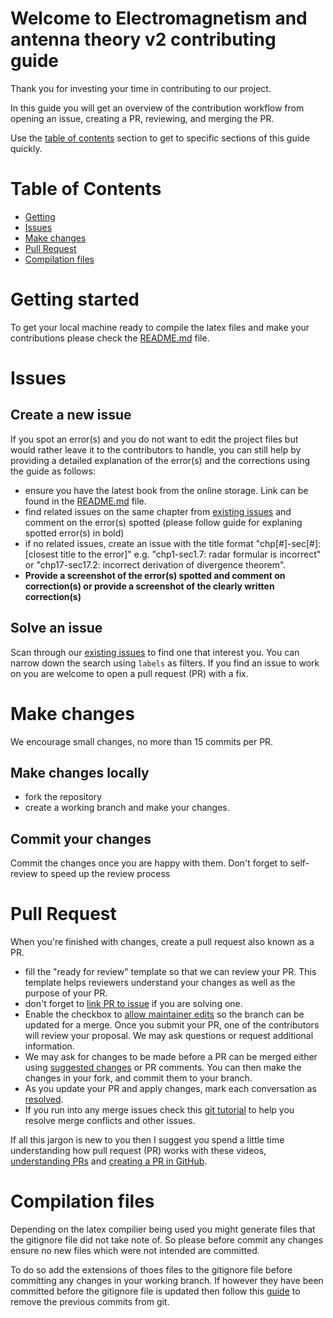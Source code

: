 # Welcome to Electromagnetism and antenna theory v2 contributing guide
Thank you for investing your time in contributing to our project.

In this guide you will get an overview of the contribution workflow from opening an issue, creating a PR, reviewing, and merging the PR.

Use the [table of contents]() section to get to specific sections of this guide quickly. 

# Table of Contents
- [Getting]() 
- [Issues]()
- [Make changes]()
- [Pull Request]()
- [Compilation files]()


# Getting started
To get your local machine ready to compile the latex files and make your contributions please check the [README.md]() file.

# Issues
## Create a new issue
If you spot an error(s) and you do not want to edit the project files but would rather leave it to the contributors to handle, you can still help by providing a detailed explanation of the error(s) and the corrections using the guide as follows:

- ensure you have the latest book from the online storage. Link can be found in the [README.md]() file.
- find related issues on the same chapter from [existing issues]() and comment on the error(s) spotted (please follow guide for explaning spotted error(s) in bold)
- if no related issues, create an issue with the title format "chp[#]-sec[#]: [closest title to the error]" e.g. "chp1-sec1.7: radar formular is incorrect" or "chp17-sec17.2: incorrect derivation of divergence theorem".
- **Provide a screenshot of the error(s) spotted and comment on correction(s) or provide a screenshot of the clearly written correction(s)**

## Solve an issue
Scan through our [existing issues]() to find one that interest you. You can narrow down the search using `labels` as filters. If you find an issue to work on you are welcome to open a pull request (PR) with a fix.

# Make changes
We encourage small changes, no more than 15 commits per PR.

## Make changes locally
- fork the repository 
- create a working branch and make your changes.

## Commit your changes
Commit the changes once you are happy with them. Don't forget to self-review to speed up the review process

# Pull Request
When you're finished with changes, create a pull request also known as a PR.
- fill the "ready for review" template so that we can review your PR.  This template helps reviewers understand your changes as well as the purpose of your PR.
- don't forget to [link PR to issue]() if you are solving one.
- Enable the checkbox to [allow maintainer edits]() so the branch can be updated for a merge. Once you submit your PR, one of the contributors will review your proposal. We may ask questions or request additional information.
- We may ask for changes to be made before a PR can be merged either using [suggested changes]() or PR comments. You can then make the changes in your fork, and commit them to your branch.
- As you update your PR and apply changes, mark each conversation as [resolved]().
- If you run into any merge issues check this [git tutorial]() to help you resolve merge conflicts and other issues.

If all this jargon is new to you then I suggest you spend a little time understanding how pull request (PR) works with these videos, [understanding PRs](https://www.youtube.com/watch?v=For9VtrQx58) and [creating a PR in GitHub](https://www.youtube.com/watch?v=rgbCcBNZcdQ).

# Compilation files
Depending on the latex compilier being used you might generate files that the gitignore file did not take note of. So please before commit any changes ensure no new files which were not intended are committed. 

To do so add the extensions of thoes files to the gitignore file before committing any changes in your working branch. If however they have been committed before the gitignore file is updated then follow this [guide]() to remove the previous commits from git.